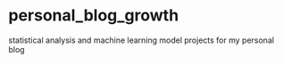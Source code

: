 # personal_blog_growth
statistical analysis and machine learning model projects for my personal blog
